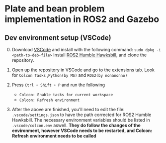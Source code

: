 # Plate and bean problem implementation in ROS2 and Gazebo

## Dev environment setup (VSCode)

0. Download [VSCode](https://code.visualstudio.com/download) and install with the following command:
`sudo dpkg -i <path-to-deb-file>`
Install [ROS2 Humble Hawksbill](https://docs.ros.org/en/humble/Installation/Ubuntu-Install-Debians.html), and clone the repository.

1.  Open up the repository in VSCode and go to the extensions tab. Look for `Colcon Tasks` ,`Python(by MS)` and `ROS2(by nonanonno)`

2. Press `Ctrl + Shift + P` and run the following
    * `Colcon: Enable tasks for current workspace`
    * `Colcon: Refresh environment`

3. After the above are finished, you'll need to edit the file: `.vscode/settings.json` to have the path corrected for ROS2 Humble Hawksbill. The necessary environment variables should be listed in `.vscode/colcon.env` aswell. **They do follow the changes of the environment, however VSCode needs to be restarted, and Colcon: Refresh environment needs to be called**